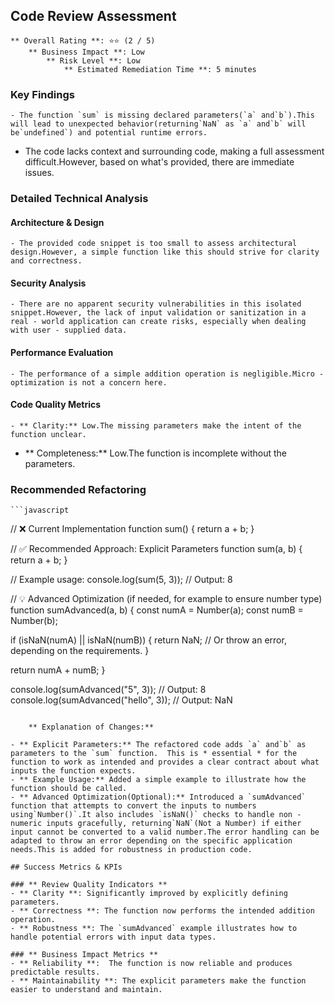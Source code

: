 ## Code Review Assessment

	** Overall Rating **: ⭐⭐ (2 / 5)
		** Business Impact **: Low
			** Risk Level **: Low
				** Estimated Remediation Time **: 5 minutes

### Key Findings
	- The function `sum` is missing declared parameters(`a` and`b`).This will lead to unexpected behavior(returning`NaN` as `a` and`b` will be`undefined`) and potential runtime errors.
- The code lacks context and surrounding code, making a full assessment difficult.However, based on what's provided, there are immediate issues.

### Detailed Technical Analysis

#### Architecture & Design
	- The provided code snippet is too small to assess architectural design.However, a simple function like this should strive for clarity and correctness.

#### Security Analysis
	- There are no apparent security vulnerabilities in this isolated snippet.However, the lack of input validation or sanitization in a real - world application can create risks, especially when dealing with user - supplied data.

#### Performance Evaluation
	- The performance of a simple addition operation is negligible.Micro - optimization is not a concern here.

#### Code Quality Metrics
	- ** Clarity:** Low.The missing parameters make the intent of the function unclear.
- ** Completeness:** Low.The function is incomplete without the parameters.

### Recommended Refactoring
	```javascript
// ❌ Current Implementation
function sum() { return a + b; }

// ✅ Recommended Approach:  Explicit Parameters
function sum(a, b) {
  return a + b;
}

// Example usage:
console.log(sum(5, 3)); // Output: 8

// 💡 Advanced Optimization (if needed, for example to ensure number type)
function sumAdvanced(a, b) {
  const numA = Number(a);
  const numB = Number(b);

  if (isNaN(numA) || isNaN(numB)) {
    return NaN; // Or throw an error, depending on the requirements.
  }

  return numA + numB;
}

console.log(sumAdvanced("5", 3)); // Output: 8
console.log(sumAdvanced("hello", 3)); // Output: NaN
```

	** Explanation of Changes:**

- ** Explicit Parameters:** The refactored code adds `a` and`b` as parameters to the `sum` function.  This is * essential * for the function to work as intended and provides a clear contract about what inputs the function expects.
- ** Example Usage:** Added a simple example to illustrate how the function should be called.
- ** Advanced Optimization(Optional):** Introduced a `sumAdvanced` function that attempts to convert the inputs to numbers using`Number()`.It also includes `isNaN()` checks to handle non - numeric inputs gracefully, returning`NaN`(Not a Number) if either input cannot be converted to a valid number.The error handling can be adapted to throw an error depending on the specific application needs.This is added for robustness in production code.

## Success Metrics & KPIs

### ** Review Quality Indicators **
- ** Clarity **: Significantly improved by explicitly defining parameters.
- ** Correctness **: The function now performs the intended addition operation.
- ** Robustness **: The `sumAdvanced` example illustrates how to handle potential errors with input data types.

### ** Business Impact Metrics **
- ** Reliability **:  The function is now reliable and produces predictable results.
- ** Maintainability **: The explicit parameters make the function easier to understand and maintain.
